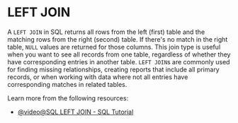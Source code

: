 # LEFT JOIN

A `LEFT JOIN` in SQL returns all rows from the left (first) table and the matching rows from the right (second) table. If there's no match in the right table, `NULL` values are returned for those columns. This join type is useful when you want to see all records from one table, regardless of whether they have corresponding entries in another table. `LEFT JOIN`s are commonly used for finding missing relationships, creating reports that include all primary records, or when working with data where not all entries have corresponding matches in related tables.

Learn more from the following resources:

- [@video@SQL LEFT JOIN - SQL Tutorial](https://www.youtube.com/watch?v=giKwmtsz1U8)